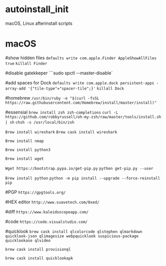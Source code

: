# autoinstall_init
macOS, Linux afterinstall scripts


# macOS

#show hidden files
```defaults write com.apple.Finder AppleShowAllFiles true```
```killall Finder```

#disable gatekkeper
```sudo spctl --master-disable`

#add spaces for Dock
```defaults write com.apple.dock persistent-apps -array-add '{"tile-type"="spacer-tile";}'```
```killall Dock```

#homebrew 
```/usr/bin/ruby -e "$(curl -fsSL https://raw.githubusercontent.com/Homebrew/install/master/install)"```

#essensial
```brew install zsh zsh-completions```
```curl -L https://github.com/robbyrussell/oh-my-zsh/raw/master/tools/install.sh | sh```
```chsh -s /usr/local/bin/zsh```

```Brew install wireshark```
```Brew cask install wireshark```

```Brew install nmap```

```Brew install python3```

```Brew install wget```

```Wget https://bootstrap.pypa.io/get-pip.py```
```python get-pip.py --user```

```Brew install python```
```python -m pip install --upgrade --force-reinstall pip```


#PGP
```https://gpgtools.org/```

#HEX editor
```http://www.suavetech.com/0xed/```

#diff
```https://www.kaleidoscopeapp.com/```

#code
```https://code.visualstudio.com/```

#quicklook
```brew cask install qlcolorcode qlstephen qlmarkdown quicklook-json qlimagesize webpquicklook suspicious-package quicklookase qlvideo```

```brew cask install provisionql```

```brew cask install quicklookapk```
